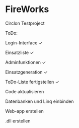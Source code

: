 # FireWorks
Circlon Testproject


ToDo:

Login-Interface ✓

Einsatzliste ✓

Adminfunktionen ✓

Einsatzgeneration ✓

ToDo-Liste fertigstellen ✓

Code aktualisieren

Datenbanken und Linq einbinden

Web-app erstellen

.dll erstellen